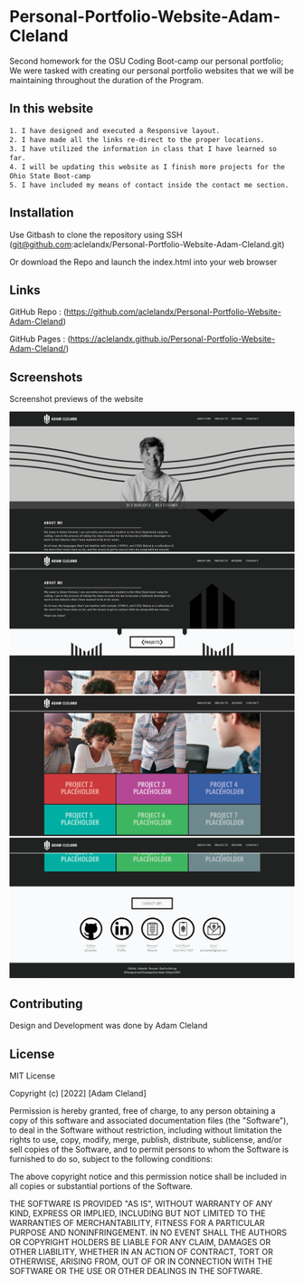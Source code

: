 # Personal-Portfolio-Website-Adam-Cleland
Second homework for the OSU Coding Boot-camp our personal portfolio;
We were tasked with creating our personal portfolio websites that we will be maintaining throughout the duration of the Program.

## In this website

    1. I have designed and executed a Responsive layout.
    2. I have made all the links re-direct to the proper locations.
    3. I have utilized the information in class that I have learned so far.
    4. I will be updating this website as I finish more projects for the Ohio State Boot-camp
    5. I have included my means of contact inside the contact me section.

## Installation
Use Gitbash to clone the repository using SSH
(git@github.com:aclelandx/Personal-Portfolio-Website-Adam-Cleland.git)

Or download the Repo and launch the index.html into your web browser

## Links

GitHub Repo : (https://github.com/aclelandx/Personal-Portfolio-Website-Adam-Cleland)

GitHub Pages : (https://aclelandx.github.io/Personal-Portfolio-Website-Adam-Cleland/)

## Screenshots

Screenshot previews of the website

<img src="./assets/screenshots/portfolio-website-sc-1.png" alt="Screenshot of the first section of my portfolio website containing a picture of me, and the sticky navigation">
<img src="./assets/screenshots/portfolio-website-sc-2.png" alt="Screenshot of the second section of my portfolio website containing my about me section, the projects header section along with the top part of the first project">
<img src="./assets/screenshots/portfolio-website-sc-3.png" alt="Screenshot of the third section of my portfolio website containing the sticky nav-bar and the projects that i currently have completed along with the placeholders for those yet to come">
<img src="./assets/screenshots/portfolio-website-sc-4.png" alt="Screenshot of the fourth section of my portfolio website containing my sticky nav-bar and the contact me section with links to my github, linkedin, resume, and my phone number / email address. The footer can also be seen with some of the same links and copywrite information">

## Contributing
Design and Development was done by Adam Cleland

## License 
MIT License

Copyright (c) [2022] [Adam Cleland]

Permission is hereby granted, free of charge, to any person obtaining a copy
of this software and associated documentation files (the "Software"), to deal
in the Software without restriction, including without limitation the rights
to use, copy, modify, merge, publish, distribute, sublicense, and/or sell
copies of the Software, and to permit persons to whom the Software is
furnished to do so, subject to the following conditions:

The above copyright notice and this permission notice shall be included in all
copies or substantial portions of the Software.

THE SOFTWARE IS PROVIDED "AS IS", WITHOUT WARRANTY OF ANY KIND, EXPRESS OR
IMPLIED, INCLUDING BUT NOT LIMITED TO THE WARRANTIES OF MERCHANTABILITY,
FITNESS FOR A PARTICULAR PURPOSE AND NONINFRINGEMENT. IN NO EVENT SHALL THE
AUTHORS OR COPYRIGHT HOLDERS BE LIABLE FOR ANY CLAIM, DAMAGES OR OTHER
LIABILITY, WHETHER IN AN ACTION OF CONTRACT, TORT OR OTHERWISE, ARISING FROM,
OUT OF OR IN CONNECTION WITH THE SOFTWARE OR THE USE OR OTHER DEALINGS IN THE
SOFTWARE.